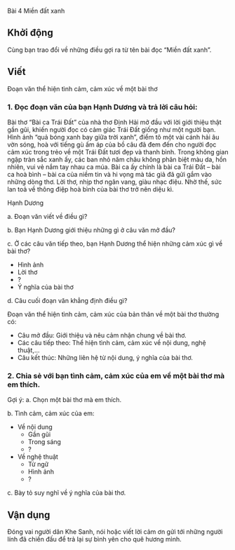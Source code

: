 Bài
4
Miền đất xanh

## Khởi động

Cùng bạn trao đổi về những điều gợi ra từ tên bài đọc “Miền đất xanh”.

## Viết

Đoạn văn
thể hiện tình cảm, cảm xúc về một bài thơ

### 1. Đọc đoạn văn của bạn Hạnh Dương và trả lời câu hỏi:
Bài thơ “Bài ca Trái Đất” của nhà thơ Định Hải mở đầu với lời giới thiệu thật gần gũi, khiến người đọc có cảm giác Trái Đất giống như một người bạn. Hình ảnh “quả bóng xanh bay giữa trời xanh”, điểm tô một vài cánh hải âu vờn sóng, hoà với tiếng gù ấm áp của bồ câu đã đem đến cho người đọc cảm xúc trong trẻo về một Trái Đất tươi đẹp và thanh bình. Trong không gian ngập tràn sắc xanh ấy, các ban nhỏ năm châu không phân biệt màu da, hồn nhiên, vui vẻ nắm tay nhau ca múa. Bài ca ấy chính là bài ca Trái Đất – bài ca hoà bình – bài ca của niềm tin và hi vọng mà tác giả đã gửi gắm vào những dòng thơ. Lời thơ, nhịp thơ ngân vang, giàu nhạc điệu. Nhờ thế, sức lan toả về thông điệp hoà bình của bài thơ trở nên diệu kì.

Hạnh Dương

a. Đoạn văn viết về điều gì?

b. Bạn Hạnh Dương giới thiệu những gì ở câu văn mở đầu?

c. Ở các câu văn tiếp theo, bạn Hạnh Dương thể hiện những cảm xúc gì về bài thơ?
- Hình ảnh
- Lời thơ
- ?
- Ý nghĩa của bài thơ

d. Câu cuối đoạn văn khẳng định điều gì?

Đoạn văn thể hiện tình cảm, cảm xúc của bản thân về một bài thơ thường có:
- Câu mở đầu: Giới thiệu và nêu cảm nhận chung về bài thơ.
- Các câu tiếp theo: Thể hiện tình cảm, cảm xúc về nội dung, nghệ thuật,...
- Câu kết thúc: Những liên hệ từ nội dung, ý nghĩa của bài thơ.

### 2. Chia sẻ với bạn tình cảm, cảm xúc của em về một bài thơ mà em thích.
Gợi ý:
a. Chọn một bài thơ mà em thích.

b. Tình cảm, cảm xúc của em:
- Về nội dung
  - Gần gũi
  - Trong sáng
  - ?
- Về nghệ thuật
  - Từ ngữ
  - Hình ảnh
  - ?

c. Bày tỏ suy nghĩ về ý nghĩa của bài thơ.

## Vận dụng

Đóng vai người dân Khe Sanh, nói hoặc viết lời cảm ơn gửi tới những người lính đã chiến đấu để trả lại sự bình yên cho quê hương mình.
